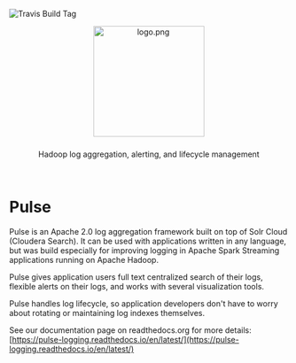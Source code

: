![Travis Build Tag](https://travis-ci.org/phdata/pulse.svg?branch=master)

<p align="center">
  <img src="logo.png" alt="logo.png" length="200" width="200" />


  <h3 align="center"></h3>

  <p align="center">
    Hadoop log aggregation, alerting, and lifecycle management
    <br>

  </p>
</p>

<br>

# Pulse

Pulse is an Apache 2.0 log aggregation framework built on top of Solr Cloud (Cloudera Search). It 
can be used with applications written in any language, but was build especially for improving logging
 in Apache Spark Streaming applications running on Apache Hadoop.

Pulse gives application users full text centralized search of their logs, flexible alerts on their logs,
and works with several visualization tools.

Pulse handles log lifecycle, so application developers don't have to worry about rotating or maintaining
 log indexes themselves.

See our documentation page on readthedocs.org for more details: [https://pulse-logging.readthedocs.io/en/latest/](https://pulse-logging.readthedocs.io/en/latest/)